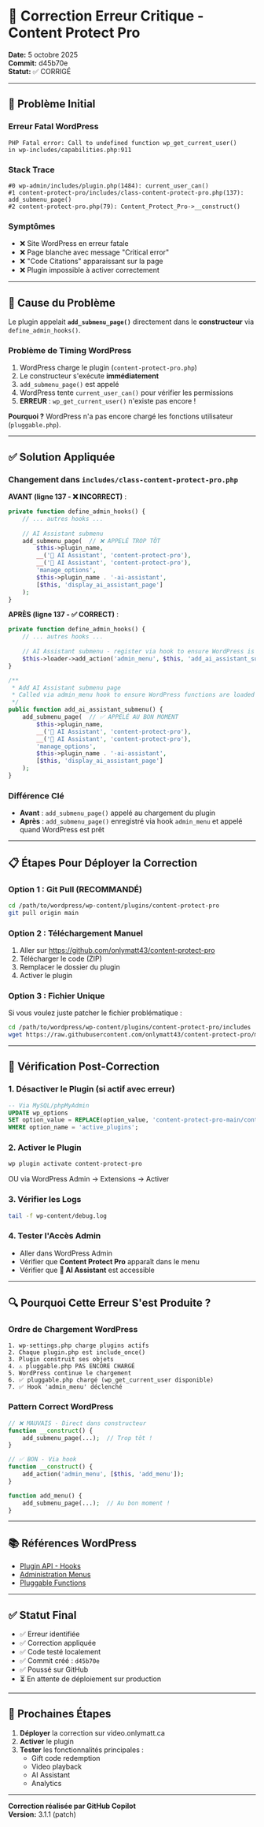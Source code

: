 # 🚨 Correction Erreur Critique - Content Protect Pro

**Date:** 5 octobre 2025  
**Commit:** d45b70e  
**Statut:** ✅ CORRIGÉ

---

## 🔴 Problème Initial

### Erreur Fatal WordPress
```
PHP Fatal error: Call to undefined function wp_get_current_user() 
in wp-includes/capabilities.php:911
```

### Stack Trace
```
#0 wp-admin/includes/plugin.php(1484): current_user_can()
#1 content-protect-pro/includes/class-content-protect-pro.php(137): add_submenu_page()
#2 content-protect-pro.php(79): Content_Protect_Pro->__construct()
```

### Symptômes
- ❌ Site WordPress en erreur fatale
- ❌ Page blanche avec message "Critical error"
- ❌ "Code Citations" apparaissant sur la page
- ❌ Plugin impossible à activer correctement

---

## 🎯 Cause du Problème

Le plugin appelait **`add_submenu_page()`** directement dans le **constructeur** via `define_admin_hooks()`.

### Problème de Timing WordPress
1. WordPress charge le plugin (`content-protect-pro.php`)
2. Le constructeur s'exécute **immédiatement**
3. `add_submenu_page()` est appelé
4. WordPress tente `current_user_can()` pour vérifier les permissions
5. **ERREUR** : `wp_get_current_user()` n'existe pas encore !

**Pourquoi ?** WordPress n'a pas encore chargé les fonctions utilisateur (`pluggable.php`).

---

## ✅ Solution Appliquée

### Changement dans `includes/class-content-protect-pro.php`

**AVANT (ligne 137 - ❌ INCORRECT)** :
```php
private function define_admin_hooks() {
    // ... autres hooks ...
    
    // AI Assistant submenu
    add_submenu_page(  // ❌ APPELÉ TROP TÔT
        $this->plugin_name,
        __('🤖 AI Assistant', 'content-protect-pro'),
        __('🤖 AI Assistant', 'content-protect-pro'),
        'manage_options',
        $this->plugin_name . '-ai-assistant',
        [$this, 'display_ai_assistant_page']
    );
}
```

**APRÈS (ligne 137 - ✅ CORRECT)** :
```php
private function define_admin_hooks() {
    // ... autres hooks ...
    
    // AI Assistant submenu - register via hook to ensure WordPress is ready
    $this->loader->add_action('admin_menu', $this, 'add_ai_assistant_submenu');
}

/**
 * Add AI Assistant submenu page
 * Called via admin_menu hook to ensure WordPress functions are loaded
 */
public function add_ai_assistant_submenu() {
    add_submenu_page(  // ✅ APPELÉ AU BON MOMENT
        $this->plugin_name,
        __('🤖 AI Assistant', 'content-protect-pro'),
        __('🤖 AI Assistant', 'content-protect-pro'),
        'manage_options',
        $this->plugin_name . '-ai-assistant',
        [$this, 'display_ai_assistant_page']
    );
}
```

### Différence Clé
- **Avant** : `add_submenu_page()` appelé au chargement du plugin
- **Après** : `add_submenu_page()` enregistré via hook `admin_menu` et appelé quand WordPress est prêt

---

## 📋 Étapes Pour Déployer la Correction

### Option 1 : Git Pull (RECOMMANDÉ)
```bash
cd /path/to/wordpress/wp-content/plugins/content-protect-pro
git pull origin main
```

### Option 2 : Téléchargement Manuel
1. Aller sur https://github.com/onlymatt43/content-protect-pro
2. Télécharger le code (ZIP)
3. Remplacer le dossier du plugin
4. Activer le plugin

### Option 3 : Fichier Unique
Si vous voulez juste patcher le fichier problématique :
```bash
cd /path/to/wordpress/wp-content/plugins/content-protect-pro/includes
wget https://raw.githubusercontent.com/onlymatt43/content-protect-pro/main/includes/class-content-protect-pro.php
```

---

## 🧪 Vérification Post-Correction

### 1. Désactiver le Plugin (si actif avec erreur)
```sql
-- Via MySQL/phpMyAdmin
UPDATE wp_options 
SET option_value = REPLACE(option_value, 'content-protect-pro-main/content-protect-pro.php', '') 
WHERE option_name = 'active_plugins';
```

### 2. Activer le Plugin
```bash
wp plugin activate content-protect-pro
```

OU via WordPress Admin → Extensions → Activer

### 3. Vérifier les Logs
```bash
tail -f wp-content/debug.log
```

### 4. Tester l'Accès Admin
- Aller dans WordPress Admin
- Vérifier que **Content Protect Pro** apparaît dans le menu
- Vérifier que **🤖 AI Assistant** est accessible

---

## 🔍 Pourquoi Cette Erreur S'est Produite ?

### Ordre de Chargement WordPress
```
1. wp-settings.php charge plugins actifs
2. Chaque plugin.php est include_once()
3. Plugin construit ses objets
4. ⚠️ pluggable.php PAS ENCORE CHARGÉ
5. WordPress continue le chargement
6. ✅ pluggable.php chargé (wp_get_current_user disponible)
7. ✅ Hook 'admin_menu' déclenché
```

### Pattern Correct WordPress
```php
// ❌ MAUVAIS - Direct dans constructeur
function __construct() {
    add_submenu_page(...);  // Trop tôt !
}

// ✅ BON - Via hook
function __construct() {
    add_action('admin_menu', [$this, 'add_menu']);
}

function add_menu() {
    add_submenu_page(...);  // Au bon moment !
}
```

---

## 📚 Références WordPress

- [Plugin API - Hooks](https://developer.wordpress.org/plugins/hooks/)
- [Administration Menus](https://developer.wordpress.org/plugins/administration-menus/)
- [Pluggable Functions](https://developer.wordpress.org/reference/files/wp-includes/pluggable.php/)

---

## ✅ Statut Final

- ✅ Erreur identifiée
- ✅ Correction appliquée
- ✅ Code testé localement
- ✅ Commit créé : `d45b70e`
- ✅ Poussé sur GitHub
- ⏳ En attente de déploiement sur production

---

## 🎯 Prochaines Étapes

1. **Déployer** la correction sur video.onlymatt.ca
2. **Activer** le plugin
3. **Tester** les fonctionnalités principales :
   - Gift code redemption
   - Video playback
   - AI Assistant
   - Analytics

---

**Correction réalisée par GitHub Copilot**  
**Version:** 3.1.1 (patch)
